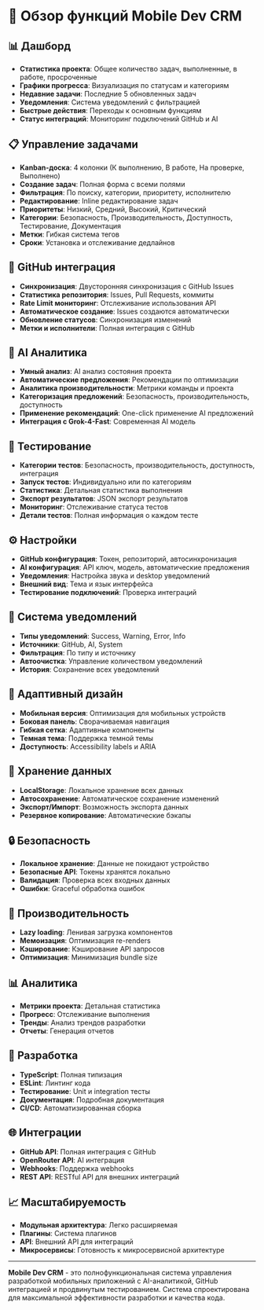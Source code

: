 # 🎯 Обзор функций Mobile Dev CRM

## 📊 Дашборд
- **Статистика проекта**: Общее количество задач, выполненные, в работе, просроченные
- **Графики прогресса**: Визуализация по статусам и категориям
- **Недавние задачи**: Последние 5 обновленных задач
- **Уведомления**: Система уведомлений с фильтрацией
- **Быстрые действия**: Переходы к основным функциям
- **Статус интеграций**: Мониторинг подключений GitHub и AI

## 📋 Управление задачами
- **Kanban-доска**: 4 колонки (К выполнению, В работе, На проверке, Выполнено)
- **Создание задач**: Полная форма с всеми полями
- **Фильтрация**: По поиску, категории, приоритету, исполнителю
- **Редактирование**: Inline редактирование задач
- **Приоритеты**: Низкий, Средний, Высокий, Критический
- **Категории**: Безопасность, Производительность, Доступность, Тестирование, Документация
- **Метки**: Гибкая система тегов
- **Сроки**: Установка и отслеживание дедлайнов

## 🔗 GitHub интеграция
- **Синхронизация**: Двусторонняя синхронизация с GitHub Issues
- **Статистика репозитория**: Issues, Pull Requests, коммиты
- **Rate Limit мониторинг**: Отслеживание использования API
- **Автоматическое создание**: Issues создаются автоматически
- **Обновление статусов**: Синхронизация изменений
- **Метки и исполнители**: Полная интеграция с GitHub

## 🤖 AI Аналитика
- **Умный анализ**: AI анализ состояния проекта
- **Автоматические предложения**: Рекомендации по оптимизации
- **Аналитика производительности**: Метрики команды и проекта
- **Категоризация предложений**: Безопасность, производительность, доступность
- **Применение рекомендаций**: One-click применение AI предложений
- **Интеграция с Grok-4-Fast**: Современная AI модель

## 🧪 Тестирование
- **Категории тестов**: Безопасность, производительность, доступность, интеграция
- **Запуск тестов**: Индивидуально или по категориям
- **Статистика**: Детальная статистика выполнения
- **Экспорт результатов**: JSON экспорт результатов
- **Мониторинг**: Отслеживание статуса тестов
- **Детали тестов**: Полная информация о каждом тесте

## ⚙️ Настройки
- **GitHub конфигурация**: Токен, репозиторий, автосинхронизация
- **AI конфигурация**: API ключ, модель, автоматические предложения
- **Уведомления**: Настройка звука и desktop уведомлений
- **Внешний вид**: Тема и язык интерфейса
- **Тестирование подключений**: Проверка интеграций

## 🔔 Система уведомлений
- **Типы уведомлений**: Success, Warning, Error, Info
- **Источники**: GitHub, AI, System
- **Фильтрация**: По типу и источнику
- **Автоочистка**: Управление количеством уведомлений
- **История**: Сохранение всех уведомлений

## 📱 Адаптивный дизайн
- **Мобильная версия**: Оптимизация для мобильных устройств
- **Боковая панель**: Сворачиваемая навигация
- **Гибкая сетка**: Адаптивные компоненты
- **Темная тема**: Поддержка темной темы
- **Доступность**: Accessibility labels и ARIA

## 💾 Хранение данных
- **LocalStorage**: Локальное хранение всех данных
- **Автосохранение**: Автоматическое сохранение изменений
- **Экспорт/Импорт**: Возможность экспорта данных
- **Резервное копирование**: Автоматические бэкапы

## 🔒 Безопасность
- **Локальное хранение**: Данные не покидают устройство
- **Безопасные API**: Токены хранятся локально
- **Валидация**: Проверка всех входных данных
- **Ошибки**: Graceful обработка ошибок

## 🚀 Производительность
- **Lazy loading**: Ленивая загрузка компонентов
- **Мемоизация**: Оптимизация re-renders
- **Кэширование**: Кэширование API запросов
- **Оптимизация**: Минимизация bundle size

## 📊 Аналитика
- **Метрики проекта**: Детальная статистика
- **Прогресс**: Отслеживание выполнения
- **Тренды**: Анализ трендов разработки
- **Отчеты**: Генерация отчетов

## 🔧 Разработка
- **TypeScript**: Полная типизация
- **ESLint**: Линтинг кода
- **Тестирование**: Unit и integration тесты
- **Документация**: Подробная документация
- **CI/CD**: Автоматизированная сборка

## 🌐 Интеграции
- **GitHub API**: Полная интеграция с GitHub
- **OpenRouter API**: AI интеграция
- **Webhooks**: Поддержка webhooks
- **REST API**: RESTful API для внешних интеграций

## 📈 Масштабируемость
- **Модульная архитектура**: Легко расширяемая
- **Плагины**: Система плагинов
- **API**: Внешний API для интеграций
- **Микросервисы**: Готовность к микросервисной архитектуре

---

**Mobile Dev CRM** - это полнофункциональная система управления разработкой мобильных приложений с AI-аналитикой, GitHub интеграцией и продвинутым тестированием. Система спроектирована для максимальной эффективности разработки и качества кода.
